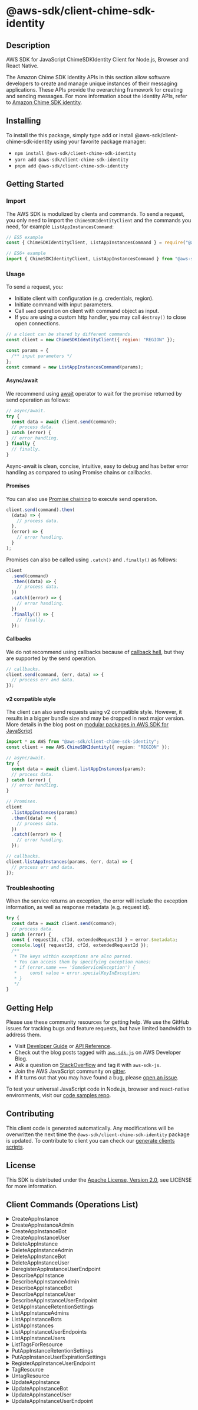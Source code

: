 <!-- generated file, do not edit directly -->

# @aws-sdk/client-chime-sdk-identity

## Description

AWS SDK for JavaScript ChimeSDKIdentity Client for Node.js, Browser and React Native.

<p>The Amazon Chime SDK Identity APIs in this section allow software developers to create
and manage unique instances of their messaging applications. These APIs provide the
overarching framework for creating and sending messages. For more information about the
identity APIs, refer to <a href="https://docs.aws.amazon.com/chime/latest/APIReference/API_Operations_Amazon_Chime_SDK_Identity.html">Amazon Chime SDK identity</a>.</p>

## Installing

To install the this package, simply type add or install @aws-sdk/client-chime-sdk-identity
using your favorite package manager:

- `npm install @aws-sdk/client-chime-sdk-identity`
- `yarn add @aws-sdk/client-chime-sdk-identity`
- `pnpm add @aws-sdk/client-chime-sdk-identity`

## Getting Started

### Import

The AWS SDK is modulized by clients and commands.
To send a request, you only need to import the `ChimeSDKIdentityClient` and
the commands you need, for example `ListAppInstancesCommand`:

```js
// ES5 example
const { ChimeSDKIdentityClient, ListAppInstancesCommand } = require("@aws-sdk/client-chime-sdk-identity");
```

```ts
// ES6+ example
import { ChimeSDKIdentityClient, ListAppInstancesCommand } from "@aws-sdk/client-chime-sdk-identity";
```

### Usage

To send a request, you:

- Initiate client with configuration (e.g. credentials, region).
- Initiate command with input parameters.
- Call `send` operation on client with command object as input.
- If you are using a custom http handler, you may call `destroy()` to close open connections.

```js
// a client can be shared by different commands.
const client = new ChimeSDKIdentityClient({ region: "REGION" });

const params = {
  /** input parameters */
};
const command = new ListAppInstancesCommand(params);
```

#### Async/await

We recommend using [await](https://developer.mozilla.org/en-US/docs/Web/JavaScript/Reference/Operators/await)
operator to wait for the promise returned by send operation as follows:

```js
// async/await.
try {
  const data = await client.send(command);
  // process data.
} catch (error) {
  // error handling.
} finally {
  // finally.
}
```

Async-await is clean, concise, intuitive, easy to debug and has better error handling
as compared to using Promise chains or callbacks.

#### Promises

You can also use [Promise chaining](https://developer.mozilla.org/en-US/docs/Web/JavaScript/Guide/Using_promises#chaining)
to execute send operation.

```js
client.send(command).then(
  (data) => {
    // process data.
  },
  (error) => {
    // error handling.
  }
);
```

Promises can also be called using `.catch()` and `.finally()` as follows:

```js
client
  .send(command)
  .then((data) => {
    // process data.
  })
  .catch((error) => {
    // error handling.
  })
  .finally(() => {
    // finally.
  });
```

#### Callbacks

We do not recommend using callbacks because of [callback hell](http://callbackhell.com/),
but they are supported by the send operation.

```js
// callbacks.
client.send(command, (err, data) => {
  // process err and data.
});
```

#### v2 compatible style

The client can also send requests using v2 compatible style.
However, it results in a bigger bundle size and may be dropped in next major version. More details in the blog post
on [modular packages in AWS SDK for JavaScript](https://aws.amazon.com/blogs/developer/modular-packages-in-aws-sdk-for-javascript/)

```ts
import * as AWS from "@aws-sdk/client-chime-sdk-identity";
const client = new AWS.ChimeSDKIdentity({ region: "REGION" });

// async/await.
try {
  const data = await client.listAppInstances(params);
  // process data.
} catch (error) {
  // error handling.
}

// Promises.
client
  .listAppInstances(params)
  .then((data) => {
    // process data.
  })
  .catch((error) => {
    // error handling.
  });

// callbacks.
client.listAppInstances(params, (err, data) => {
  // process err and data.
});
```

### Troubleshooting

When the service returns an exception, the error will include the exception information,
as well as response metadata (e.g. request id).

```js
try {
  const data = await client.send(command);
  // process data.
} catch (error) {
  const { requestId, cfId, extendedRequestId } = error.$metadata;
  console.log({ requestId, cfId, extendedRequestId });
  /**
   * The keys within exceptions are also parsed.
   * You can access them by specifying exception names:
   * if (error.name === 'SomeServiceException') {
   *     const value = error.specialKeyInException;
   * }
   */
}
```

## Getting Help

Please use these community resources for getting help.
We use the GitHub issues for tracking bugs and feature requests, but have limited bandwidth to address them.

- Visit [Developer Guide](https://docs.aws.amazon.com/sdk-for-javascript/v3/developer-guide/welcome.html)
  or [API Reference](https://docs.aws.amazon.com/AWSJavaScriptSDK/v3/latest/index.html).
- Check out the blog posts tagged with [`aws-sdk-js`](https://aws.amazon.com/blogs/developer/tag/aws-sdk-js/)
  on AWS Developer Blog.
- Ask a question on [StackOverflow](https://stackoverflow.com/questions/tagged/aws-sdk-js) and tag it with `aws-sdk-js`.
- Join the AWS JavaScript community on [gitter](https://gitter.im/aws/aws-sdk-js-v3).
- If it turns out that you may have found a bug, please [open an issue](https://github.com/aws/aws-sdk-js-v3/issues/new/choose).

To test your universal JavaScript code in Node.js, browser and react-native environments,
visit our [code samples repo](https://github.com/aws-samples/aws-sdk-js-tests).

## Contributing

This client code is generated automatically. Any modifications will be overwritten the next time the `@aws-sdk/client-chime-sdk-identity` package is updated.
To contribute to client you can check our [generate clients scripts](https://github.com/aws/aws-sdk-js-v3/tree/main/scripts/generate-clients).

## License

This SDK is distributed under the
[Apache License, Version 2.0](http://www.apache.org/licenses/LICENSE-2.0),
see LICENSE for more information.

## Client Commands (Operations List)

<details>
<summary>
CreateAppInstance
</summary>

[Command API Reference](https://docs.aws.amazon.com/AWSJavaScriptSDK/v3/latest/client/chime-sdk-identity/command/CreateAppInstanceCommand/) / [Input](https://docs.aws.amazon.com/AWSJavaScriptSDK/v3/latest/Package/-aws-sdk-client-chime-sdk-identity/Interface/CreateAppInstanceCommandInput/) / [Output](https://docs.aws.amazon.com/AWSJavaScriptSDK/v3/latest/Package/-aws-sdk-client-chime-sdk-identity/Interface/CreateAppInstanceCommandOutput/)

</details>
<details>
<summary>
CreateAppInstanceAdmin
</summary>

[Command API Reference](https://docs.aws.amazon.com/AWSJavaScriptSDK/v3/latest/client/chime-sdk-identity/command/CreateAppInstanceAdminCommand/) / [Input](https://docs.aws.amazon.com/AWSJavaScriptSDK/v3/latest/Package/-aws-sdk-client-chime-sdk-identity/Interface/CreateAppInstanceAdminCommandInput/) / [Output](https://docs.aws.amazon.com/AWSJavaScriptSDK/v3/latest/Package/-aws-sdk-client-chime-sdk-identity/Interface/CreateAppInstanceAdminCommandOutput/)

</details>
<details>
<summary>
CreateAppInstanceBot
</summary>

[Command API Reference](https://docs.aws.amazon.com/AWSJavaScriptSDK/v3/latest/client/chime-sdk-identity/command/CreateAppInstanceBotCommand/) / [Input](https://docs.aws.amazon.com/AWSJavaScriptSDK/v3/latest/Package/-aws-sdk-client-chime-sdk-identity/Interface/CreateAppInstanceBotCommandInput/) / [Output](https://docs.aws.amazon.com/AWSJavaScriptSDK/v3/latest/Package/-aws-sdk-client-chime-sdk-identity/Interface/CreateAppInstanceBotCommandOutput/)

</details>
<details>
<summary>
CreateAppInstanceUser
</summary>

[Command API Reference](https://docs.aws.amazon.com/AWSJavaScriptSDK/v3/latest/client/chime-sdk-identity/command/CreateAppInstanceUserCommand/) / [Input](https://docs.aws.amazon.com/AWSJavaScriptSDK/v3/latest/Package/-aws-sdk-client-chime-sdk-identity/Interface/CreateAppInstanceUserCommandInput/) / [Output](https://docs.aws.amazon.com/AWSJavaScriptSDK/v3/latest/Package/-aws-sdk-client-chime-sdk-identity/Interface/CreateAppInstanceUserCommandOutput/)

</details>
<details>
<summary>
DeleteAppInstance
</summary>

[Command API Reference](https://docs.aws.amazon.com/AWSJavaScriptSDK/v3/latest/client/chime-sdk-identity/command/DeleteAppInstanceCommand/) / [Input](https://docs.aws.amazon.com/AWSJavaScriptSDK/v3/latest/Package/-aws-sdk-client-chime-sdk-identity/Interface/DeleteAppInstanceCommandInput/) / [Output](https://docs.aws.amazon.com/AWSJavaScriptSDK/v3/latest/Package/-aws-sdk-client-chime-sdk-identity/Interface/DeleteAppInstanceCommandOutput/)

</details>
<details>
<summary>
DeleteAppInstanceAdmin
</summary>

[Command API Reference](https://docs.aws.amazon.com/AWSJavaScriptSDK/v3/latest/client/chime-sdk-identity/command/DeleteAppInstanceAdminCommand/) / [Input](https://docs.aws.amazon.com/AWSJavaScriptSDK/v3/latest/Package/-aws-sdk-client-chime-sdk-identity/Interface/DeleteAppInstanceAdminCommandInput/) / [Output](https://docs.aws.amazon.com/AWSJavaScriptSDK/v3/latest/Package/-aws-sdk-client-chime-sdk-identity/Interface/DeleteAppInstanceAdminCommandOutput/)

</details>
<details>
<summary>
DeleteAppInstanceBot
</summary>

[Command API Reference](https://docs.aws.amazon.com/AWSJavaScriptSDK/v3/latest/client/chime-sdk-identity/command/DeleteAppInstanceBotCommand/) / [Input](https://docs.aws.amazon.com/AWSJavaScriptSDK/v3/latest/Package/-aws-sdk-client-chime-sdk-identity/Interface/DeleteAppInstanceBotCommandInput/) / [Output](https://docs.aws.amazon.com/AWSJavaScriptSDK/v3/latest/Package/-aws-sdk-client-chime-sdk-identity/Interface/DeleteAppInstanceBotCommandOutput/)

</details>
<details>
<summary>
DeleteAppInstanceUser
</summary>

[Command API Reference](https://docs.aws.amazon.com/AWSJavaScriptSDK/v3/latest/client/chime-sdk-identity/command/DeleteAppInstanceUserCommand/) / [Input](https://docs.aws.amazon.com/AWSJavaScriptSDK/v3/latest/Package/-aws-sdk-client-chime-sdk-identity/Interface/DeleteAppInstanceUserCommandInput/) / [Output](https://docs.aws.amazon.com/AWSJavaScriptSDK/v3/latest/Package/-aws-sdk-client-chime-sdk-identity/Interface/DeleteAppInstanceUserCommandOutput/)

</details>
<details>
<summary>
DeregisterAppInstanceUserEndpoint
</summary>

[Command API Reference](https://docs.aws.amazon.com/AWSJavaScriptSDK/v3/latest/client/chime-sdk-identity/command/DeregisterAppInstanceUserEndpointCommand/) / [Input](https://docs.aws.amazon.com/AWSJavaScriptSDK/v3/latest/Package/-aws-sdk-client-chime-sdk-identity/Interface/DeregisterAppInstanceUserEndpointCommandInput/) / [Output](https://docs.aws.amazon.com/AWSJavaScriptSDK/v3/latest/Package/-aws-sdk-client-chime-sdk-identity/Interface/DeregisterAppInstanceUserEndpointCommandOutput/)

</details>
<details>
<summary>
DescribeAppInstance
</summary>

[Command API Reference](https://docs.aws.amazon.com/AWSJavaScriptSDK/v3/latest/client/chime-sdk-identity/command/DescribeAppInstanceCommand/) / [Input](https://docs.aws.amazon.com/AWSJavaScriptSDK/v3/latest/Package/-aws-sdk-client-chime-sdk-identity/Interface/DescribeAppInstanceCommandInput/) / [Output](https://docs.aws.amazon.com/AWSJavaScriptSDK/v3/latest/Package/-aws-sdk-client-chime-sdk-identity/Interface/DescribeAppInstanceCommandOutput/)

</details>
<details>
<summary>
DescribeAppInstanceAdmin
</summary>

[Command API Reference](https://docs.aws.amazon.com/AWSJavaScriptSDK/v3/latest/client/chime-sdk-identity/command/DescribeAppInstanceAdminCommand/) / [Input](https://docs.aws.amazon.com/AWSJavaScriptSDK/v3/latest/Package/-aws-sdk-client-chime-sdk-identity/Interface/DescribeAppInstanceAdminCommandInput/) / [Output](https://docs.aws.amazon.com/AWSJavaScriptSDK/v3/latest/Package/-aws-sdk-client-chime-sdk-identity/Interface/DescribeAppInstanceAdminCommandOutput/)

</details>
<details>
<summary>
DescribeAppInstanceBot
</summary>

[Command API Reference](https://docs.aws.amazon.com/AWSJavaScriptSDK/v3/latest/client/chime-sdk-identity/command/DescribeAppInstanceBotCommand/) / [Input](https://docs.aws.amazon.com/AWSJavaScriptSDK/v3/latest/Package/-aws-sdk-client-chime-sdk-identity/Interface/DescribeAppInstanceBotCommandInput/) / [Output](https://docs.aws.amazon.com/AWSJavaScriptSDK/v3/latest/Package/-aws-sdk-client-chime-sdk-identity/Interface/DescribeAppInstanceBotCommandOutput/)

</details>
<details>
<summary>
DescribeAppInstanceUser
</summary>

[Command API Reference](https://docs.aws.amazon.com/AWSJavaScriptSDK/v3/latest/client/chime-sdk-identity/command/DescribeAppInstanceUserCommand/) / [Input](https://docs.aws.amazon.com/AWSJavaScriptSDK/v3/latest/Package/-aws-sdk-client-chime-sdk-identity/Interface/DescribeAppInstanceUserCommandInput/) / [Output](https://docs.aws.amazon.com/AWSJavaScriptSDK/v3/latest/Package/-aws-sdk-client-chime-sdk-identity/Interface/DescribeAppInstanceUserCommandOutput/)

</details>
<details>
<summary>
DescribeAppInstanceUserEndpoint
</summary>

[Command API Reference](https://docs.aws.amazon.com/AWSJavaScriptSDK/v3/latest/client/chime-sdk-identity/command/DescribeAppInstanceUserEndpointCommand/) / [Input](https://docs.aws.amazon.com/AWSJavaScriptSDK/v3/latest/Package/-aws-sdk-client-chime-sdk-identity/Interface/DescribeAppInstanceUserEndpointCommandInput/) / [Output](https://docs.aws.amazon.com/AWSJavaScriptSDK/v3/latest/Package/-aws-sdk-client-chime-sdk-identity/Interface/DescribeAppInstanceUserEndpointCommandOutput/)

</details>
<details>
<summary>
GetAppInstanceRetentionSettings
</summary>

[Command API Reference](https://docs.aws.amazon.com/AWSJavaScriptSDK/v3/latest/client/chime-sdk-identity/command/GetAppInstanceRetentionSettingsCommand/) / [Input](https://docs.aws.amazon.com/AWSJavaScriptSDK/v3/latest/Package/-aws-sdk-client-chime-sdk-identity/Interface/GetAppInstanceRetentionSettingsCommandInput/) / [Output](https://docs.aws.amazon.com/AWSJavaScriptSDK/v3/latest/Package/-aws-sdk-client-chime-sdk-identity/Interface/GetAppInstanceRetentionSettingsCommandOutput/)

</details>
<details>
<summary>
ListAppInstanceAdmins
</summary>

[Command API Reference](https://docs.aws.amazon.com/AWSJavaScriptSDK/v3/latest/client/chime-sdk-identity/command/ListAppInstanceAdminsCommand/) / [Input](https://docs.aws.amazon.com/AWSJavaScriptSDK/v3/latest/Package/-aws-sdk-client-chime-sdk-identity/Interface/ListAppInstanceAdminsCommandInput/) / [Output](https://docs.aws.amazon.com/AWSJavaScriptSDK/v3/latest/Package/-aws-sdk-client-chime-sdk-identity/Interface/ListAppInstanceAdminsCommandOutput/)

</details>
<details>
<summary>
ListAppInstanceBots
</summary>

[Command API Reference](https://docs.aws.amazon.com/AWSJavaScriptSDK/v3/latest/client/chime-sdk-identity/command/ListAppInstanceBotsCommand/) / [Input](https://docs.aws.amazon.com/AWSJavaScriptSDK/v3/latest/Package/-aws-sdk-client-chime-sdk-identity/Interface/ListAppInstanceBotsCommandInput/) / [Output](https://docs.aws.amazon.com/AWSJavaScriptSDK/v3/latest/Package/-aws-sdk-client-chime-sdk-identity/Interface/ListAppInstanceBotsCommandOutput/)

</details>
<details>
<summary>
ListAppInstances
</summary>

[Command API Reference](https://docs.aws.amazon.com/AWSJavaScriptSDK/v3/latest/client/chime-sdk-identity/command/ListAppInstancesCommand/) / [Input](https://docs.aws.amazon.com/AWSJavaScriptSDK/v3/latest/Package/-aws-sdk-client-chime-sdk-identity/Interface/ListAppInstancesCommandInput/) / [Output](https://docs.aws.amazon.com/AWSJavaScriptSDK/v3/latest/Package/-aws-sdk-client-chime-sdk-identity/Interface/ListAppInstancesCommandOutput/)

</details>
<details>
<summary>
ListAppInstanceUserEndpoints
</summary>

[Command API Reference](https://docs.aws.amazon.com/AWSJavaScriptSDK/v3/latest/client/chime-sdk-identity/command/ListAppInstanceUserEndpointsCommand/) / [Input](https://docs.aws.amazon.com/AWSJavaScriptSDK/v3/latest/Package/-aws-sdk-client-chime-sdk-identity/Interface/ListAppInstanceUserEndpointsCommandInput/) / [Output](https://docs.aws.amazon.com/AWSJavaScriptSDK/v3/latest/Package/-aws-sdk-client-chime-sdk-identity/Interface/ListAppInstanceUserEndpointsCommandOutput/)

</details>
<details>
<summary>
ListAppInstanceUsers
</summary>

[Command API Reference](https://docs.aws.amazon.com/AWSJavaScriptSDK/v3/latest/client/chime-sdk-identity/command/ListAppInstanceUsersCommand/) / [Input](https://docs.aws.amazon.com/AWSJavaScriptSDK/v3/latest/Package/-aws-sdk-client-chime-sdk-identity/Interface/ListAppInstanceUsersCommandInput/) / [Output](https://docs.aws.amazon.com/AWSJavaScriptSDK/v3/latest/Package/-aws-sdk-client-chime-sdk-identity/Interface/ListAppInstanceUsersCommandOutput/)

</details>
<details>
<summary>
ListTagsForResource
</summary>

[Command API Reference](https://docs.aws.amazon.com/AWSJavaScriptSDK/v3/latest/client/chime-sdk-identity/command/ListTagsForResourceCommand/) / [Input](https://docs.aws.amazon.com/AWSJavaScriptSDK/v3/latest/Package/-aws-sdk-client-chime-sdk-identity/Interface/ListTagsForResourceCommandInput/) / [Output](https://docs.aws.amazon.com/AWSJavaScriptSDK/v3/latest/Package/-aws-sdk-client-chime-sdk-identity/Interface/ListTagsForResourceCommandOutput/)

</details>
<details>
<summary>
PutAppInstanceRetentionSettings
</summary>

[Command API Reference](https://docs.aws.amazon.com/AWSJavaScriptSDK/v3/latest/client/chime-sdk-identity/command/PutAppInstanceRetentionSettingsCommand/) / [Input](https://docs.aws.amazon.com/AWSJavaScriptSDK/v3/latest/Package/-aws-sdk-client-chime-sdk-identity/Interface/PutAppInstanceRetentionSettingsCommandInput/) / [Output](https://docs.aws.amazon.com/AWSJavaScriptSDK/v3/latest/Package/-aws-sdk-client-chime-sdk-identity/Interface/PutAppInstanceRetentionSettingsCommandOutput/)

</details>
<details>
<summary>
PutAppInstanceUserExpirationSettings
</summary>

[Command API Reference](https://docs.aws.amazon.com/AWSJavaScriptSDK/v3/latest/client/chime-sdk-identity/command/PutAppInstanceUserExpirationSettingsCommand/) / [Input](https://docs.aws.amazon.com/AWSJavaScriptSDK/v3/latest/Package/-aws-sdk-client-chime-sdk-identity/Interface/PutAppInstanceUserExpirationSettingsCommandInput/) / [Output](https://docs.aws.amazon.com/AWSJavaScriptSDK/v3/latest/Package/-aws-sdk-client-chime-sdk-identity/Interface/PutAppInstanceUserExpirationSettingsCommandOutput/)

</details>
<details>
<summary>
RegisterAppInstanceUserEndpoint
</summary>

[Command API Reference](https://docs.aws.amazon.com/AWSJavaScriptSDK/v3/latest/client/chime-sdk-identity/command/RegisterAppInstanceUserEndpointCommand/) / [Input](https://docs.aws.amazon.com/AWSJavaScriptSDK/v3/latest/Package/-aws-sdk-client-chime-sdk-identity/Interface/RegisterAppInstanceUserEndpointCommandInput/) / [Output](https://docs.aws.amazon.com/AWSJavaScriptSDK/v3/latest/Package/-aws-sdk-client-chime-sdk-identity/Interface/RegisterAppInstanceUserEndpointCommandOutput/)

</details>
<details>
<summary>
TagResource
</summary>

[Command API Reference](https://docs.aws.amazon.com/AWSJavaScriptSDK/v3/latest/client/chime-sdk-identity/command/TagResourceCommand/) / [Input](https://docs.aws.amazon.com/AWSJavaScriptSDK/v3/latest/Package/-aws-sdk-client-chime-sdk-identity/Interface/TagResourceCommandInput/) / [Output](https://docs.aws.amazon.com/AWSJavaScriptSDK/v3/latest/Package/-aws-sdk-client-chime-sdk-identity/Interface/TagResourceCommandOutput/)

</details>
<details>
<summary>
UntagResource
</summary>

[Command API Reference](https://docs.aws.amazon.com/AWSJavaScriptSDK/v3/latest/client/chime-sdk-identity/command/UntagResourceCommand/) / [Input](https://docs.aws.amazon.com/AWSJavaScriptSDK/v3/latest/Package/-aws-sdk-client-chime-sdk-identity/Interface/UntagResourceCommandInput/) / [Output](https://docs.aws.amazon.com/AWSJavaScriptSDK/v3/latest/Package/-aws-sdk-client-chime-sdk-identity/Interface/UntagResourceCommandOutput/)

</details>
<details>
<summary>
UpdateAppInstance
</summary>

[Command API Reference](https://docs.aws.amazon.com/AWSJavaScriptSDK/v3/latest/client/chime-sdk-identity/command/UpdateAppInstanceCommand/) / [Input](https://docs.aws.amazon.com/AWSJavaScriptSDK/v3/latest/Package/-aws-sdk-client-chime-sdk-identity/Interface/UpdateAppInstanceCommandInput/) / [Output](https://docs.aws.amazon.com/AWSJavaScriptSDK/v3/latest/Package/-aws-sdk-client-chime-sdk-identity/Interface/UpdateAppInstanceCommandOutput/)

</details>
<details>
<summary>
UpdateAppInstanceBot
</summary>

[Command API Reference](https://docs.aws.amazon.com/AWSJavaScriptSDK/v3/latest/client/chime-sdk-identity/command/UpdateAppInstanceBotCommand/) / [Input](https://docs.aws.amazon.com/AWSJavaScriptSDK/v3/latest/Package/-aws-sdk-client-chime-sdk-identity/Interface/UpdateAppInstanceBotCommandInput/) / [Output](https://docs.aws.amazon.com/AWSJavaScriptSDK/v3/latest/Package/-aws-sdk-client-chime-sdk-identity/Interface/UpdateAppInstanceBotCommandOutput/)

</details>
<details>
<summary>
UpdateAppInstanceUser
</summary>

[Command API Reference](https://docs.aws.amazon.com/AWSJavaScriptSDK/v3/latest/client/chime-sdk-identity/command/UpdateAppInstanceUserCommand/) / [Input](https://docs.aws.amazon.com/AWSJavaScriptSDK/v3/latest/Package/-aws-sdk-client-chime-sdk-identity/Interface/UpdateAppInstanceUserCommandInput/) / [Output](https://docs.aws.amazon.com/AWSJavaScriptSDK/v3/latest/Package/-aws-sdk-client-chime-sdk-identity/Interface/UpdateAppInstanceUserCommandOutput/)

</details>
<details>
<summary>
UpdateAppInstanceUserEndpoint
</summary>

[Command API Reference](https://docs.aws.amazon.com/AWSJavaScriptSDK/v3/latest/client/chime-sdk-identity/command/UpdateAppInstanceUserEndpointCommand/) / [Input](https://docs.aws.amazon.com/AWSJavaScriptSDK/v3/latest/Package/-aws-sdk-client-chime-sdk-identity/Interface/UpdateAppInstanceUserEndpointCommandInput/) / [Output](https://docs.aws.amazon.com/AWSJavaScriptSDK/v3/latest/Package/-aws-sdk-client-chime-sdk-identity/Interface/UpdateAppInstanceUserEndpointCommandOutput/)

</details>

